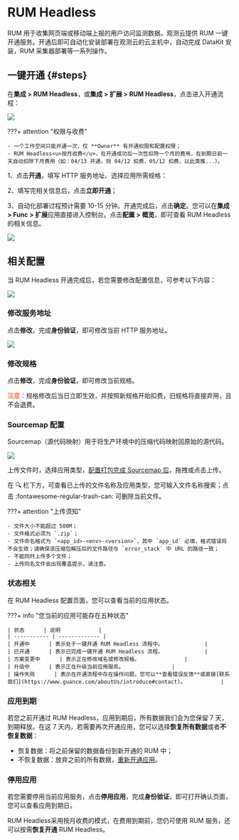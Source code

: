 # RUM Headless


RUM 用于收集网页端或移动端上报的用户访问监测数据。观测云提供 RUM 一键开通服务。开通后即可自动化安装部署在观测云的云主机中，自动完成 DataKit 安装，RUM 采集器部署等一系列操作。


## 一键开通 {#steps}

在**集成 > RUM Headless**，或**集成 > 扩展 > RUM Headless**，点击进入开通流程：

![](img/headless-1.png)

???+ attention "权限与收费"

    - 一个工作空间只能开通一次，仅 **Owner** 有开通权限和配置权限；  
    - RUM Headless<u>按月收费</u>，在开通成功后一次性扣除一个月的费用，在到期日前一天自动扣除下月费用（如：04/13 开通，则 04/12 扣费，05/12 扣费，以此类推...）。


1、点击**开通**，填写 HTTP 服务地址、选择应用所需规格：



2、填写完相关信息后，点击**立即开通**；

3、自动化部署过程预计需要 10-15 分钟。开通完成后，点击**确定**。您可以在**集成 > Func > 扩展**应用直接进入控制台。点击**配置 > 概览**，即可查看 RUM Headless 的相关信息。

![](img/headless-4.png)

## 相关配置

当 RUM Headless 开通完成后，若您需要修改配置信息，可参考以下内容：

![](img/headless-2.png)

### 修改服务地址

点击**修改**，完成**身份验证**，即可修改当前 HTTP 服务地址。

![](img/automata-4.png)

### 修改规格

点击**修改**，完成**身份验证**，即可修改当前规格。

<font color=coral>**注意：**</font>规格修改后当日立即生效，并按照新规格开始扣费，旧规格将直接弃用，且不会退费。

### Sourcemap 配置

Sourcemap（源代码映射）用于将生产环境中的压缩代码映射回原始的源代码。

![](img/headless-3.png)

上传文件时，选择应用类型，[配置打包完成 Sourcemap 后](/datakit/rum.md#sourcemap)，拖拽或点击上传。

在 🔍 栏下方，可查看已上传的文件名称及应用类型，您可输入文件名称搜索；点击 :fontawesome-regular-trash-can: 可删除当前文件。

???+ attention "上传须知"

    - 文件大小不能超过 500M；
    - 文件格式必须为 `.zip`；
    - 文件命名格式为 `<app_id>-<env>-<version>`，其中 `app_id` 必填，格式错误将不会生效；请确保该压缩包解压后的文件路径与 `error_stack` 中 URL 的路径一致；
    - 不能同时上传多个文件；
    - 上传同名文件会出现覆盖提示，请注意。

### 状态相关

在 RUM Headless 配置页面，您可以查看当前的应用状态。

???+ info "您当前的应用可能存在五种状态"

    | 状态      | 说明            |
    | ----------- | ------------- |
    | 开通中      | 表示处于一键开通 RUM Headless 流程中。             |
    | 已开通      | 表示已完成一键开通 RUM Headless 流程。             |
    | 方案变更中      | 表示正在修改域名或修改规格。              |
    | 升级中      | 表示正在升级当前应用服务。               |
    | 操作失败      | 表示在开通流程中存在操作问题，您可以**查看错误反馈**或直接[联系我们](https://www.guance.com/aboutUs/introduce#contact)。           |

### 应用到期

若您之前开通过 RUM Headless，应用到期后，所有数据我们会为您保留 7 天，到期释放。在这 7 天内，若需要再次开通应用，您可以选择**恢复所有数据**或者**不恢复数据**：

- 恢复数据：将之前保留的数据备份到新开通的 RUM 中；  
- 不恢复数据：放弃之前的所有数据，[重新开通应用](#steps)。


### 停用应用

若您需要停用当前应用服务，点击**停用应用**，完成**身份验证**，即可打开确认页面，您可以查看应用到期日。

RUM Headless采用按月收费的模式，在费用到期前，您仍可使用 RUM 服务，还可以按需**恢复开通** RUM Headless。
    


